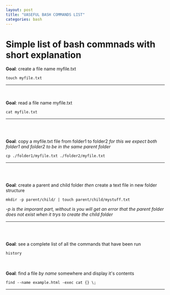 ```yaml
---
layout: post
title: "UASEFUL BASH COMMANDS LIST"
categories: bash
---
```


# Simple list of bash commnads with short explanation


__Goal__: create a file name myfile.txt

```
touch myfile.txt
```
------
<br><br>
__Goal__: read a file name myfile.txt

```
cat myfile.txt
```
------
<br><br>

__Goal__: copy a myfile.txt file from folder1 to folder2 *for this we expect both folder1 and folder2 to be in the same parent folder*
```
cp ./folder1/myfile.txt ./folder2/myfile.txt
```
------
<br><br>

__Goal__: create a parent and child folder *then* create a text file in new folder structure 

```
mkdir -p parent/child/ | touch parent/child/mystuff.txt
``` 

*-p is the imporant part, without is you will get an error that the parent folder does not exist when it trys to create the child folder*

------
<br><br>
 
__Goal__: see a complete list of all the commands that have been run

```
history
```  
<br><br>
__Goal__: find a file _by name_ somewhere and display it's contents 

```
find --name example.html -exec cat {} \;
```
------
<br><br>
